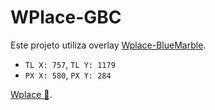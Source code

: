 # WPlace-GBC

Este projeto utiliza overlay [Wplace-BlueMarble](https://github.com/SwingTheVine/Wplace-BlueMarble).

- `TL X: 757`, `TL Y: 1179`
- `PX X: 580`, `PX Y: 284`

[Wplace 📍](https://wplace.live/?lat=-26.318548297974367&lng=-46.831553065722666&zoom=16.925473372883097).
